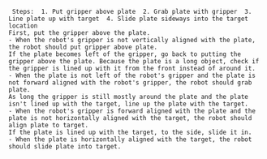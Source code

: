 
     Steps:  1. Put gripper above plate  2. Grab plate with gripper  3. Line plate up with target  4. Slide plate sideways into the target location
    First, put the gripper above the plate.
    - When the robot's gripper is not vertically aligned with the plate, the robot should put gripper above plate.
    If the plate becomes left of the gripper, go back to putting the gripper above the plate. Because the plate is a long object, check if the gripper is lined up with it from the front instead of around it.
    - When the plate is not left of the robot's gripper and the plate is not forward aligned with the robot's gripper, the robot should grab plate.
    As long the gripper is still mostly around the plate and the plate isn't lined up with the target, line up the plate with the target.
    - When the robot's gripper is forward aligned with the plate and the plate is not horizontally aligned with the target, the robot should align plate to target.
    If the plate is lined up with the target, to the side, slide it in.
    - When the plate is horizontally aligned with the target, the robot should slide plate into target.